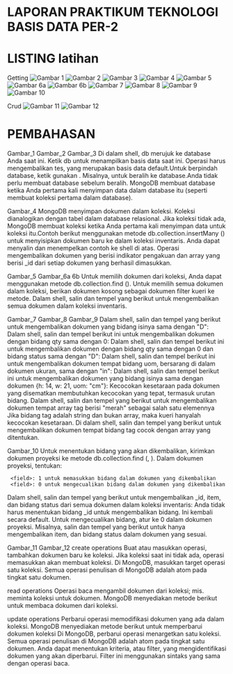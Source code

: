 # LAPORAN PRAKTIKUM TEKNOLOGI BASIS DATA PER-2

# LISTING latihan
Getting 
![Gambar 1](gambar_1.jpg) ![Gambar 2](gambar_2.jpg) ![Gambar 3](gambar_3.jpg) ![Gambar 4](gambar_4.jpg) ![Gambar 5](gambar_5.jpg) 
![Gambar 6a](gambar_6a.jpg) ![Gambar 6b](gambar_6b.jpg) ![Gambar 7](gambar_7.jpg) ![Gambar 8](gambar_8.jpg) ![Gambar 9](gambar_9.jpg)
![Gambar 10](gambar_10.jpg)

Crud
![Gambar 11](gambar_11.jpg) ![Gambar 12](gambar_12.jpg)

# PEMBAHASAN
Gambar_1 Gambar_2 Gambar_3
Di dalam shell, db merujuk ke database Anda saat ini. Ketik db untuk menampilkan basis data saat ini.
Operasi harus mengembalikan tes, yang merupakan basis data default.Untuk berpindah database, ketik gunakan <db>. Misalnya, untuk beralih ke database.Anda tidak perlu membuat database sebelum beralih. MongoDB membuat database ketika Anda pertama kali menyimpan data dalam database itu (seperti membuat koleksi pertama dalam database).

Gambar_4
MongoDB menyimpan dokumen dalam koleksi. Koleksi dianalogikan dengan tabel dalam database relasional. Jika koleksi tidak ada, MongoDB membuat koleksi ketika Anda pertama kali menyimpan data untuk koleksi itu.Contoh berikut menggunakan metode db.collection.insertMany () untuk menyisipkan dokumen baru ke dalam koleksi inventaris. Anda dapat menyalin dan menempelkan contoh ke shell di atas. Operasi mengembalikan dokumen yang berisi indikator pengakuan dan array yang berisi _id dari setiap dokumen yang berhasil dimasukkan.

Gambar_5 Gambar_6a 6b
Untuk memilih dokumen dari koleksi, Anda dapat menggunakan metode db.collection.find (). Untuk memilih semua dokumen dalam koleksi, berikan dokumen kosong sebagai dokumen filter kueri ke metode. Dalam shell, salin dan tempel yang berikut untuk mengembalikan semua dokumen dalam koleksi inventaris.

Gambar_7 Gambar_8  Gambar_9
Dalam shell, salin dan tempel yang berikut untuk mengembalikan dokumen yang bidang isinya sama dengan "D":
Dalam shell, salin dan tempel berikut ini untuk mengembalikan dokumen dengan bidang qty sama dengan 0:
Dalam shell, salin dan tempel berikut ini untuk mengembalikan dokumen dengan bidang qty sama dengan 0 dan bidang status sama dengan "D":
Dalam shell, salin dan tempel berikut ini untuk mengembalikan dokumen tempat bidang uom, bersarang di dalam dokumen ukuran, sama dengan "in":
Dalam shell, salin dan tempel berikut ini untuk mengembalikan dokumen yang bidang isinya sama dengan dokumen {h: 14, w: 21, uom: "cm"}:
Kecocokan kesetaraan pada dokumen yang disematkan membutuhkan kecocokan yang tepat, termasuk urutan bidang.
Dalam shell, salin dan tempel yang berikut untuk mengembalikan dokumen tempat array tag berisi "merah" sebagai salah satu elemennya
Jika bidang tag adalah string dan bukan array, maka kueri hanyalah kecocokan kesetaraan.
Di dalam shell, salin dan tempel yang berikut untuk mengembalikan dokumen tempat bidang tag cocok dengan array yang ditentukan.

Gambar_10
Untuk menentukan bidang yang akan dikembalikan, kirimkan dokumen proyeksi ke metode db.collection.find (<dokumen permintaan>, <dokumen proyeksi>). Dalam dokumen proyeksi, tentukan:

     <field>: 1 untuk memasukkan bidang dalam dokumen yang dikembalikan
     <field>: 0 untuk mengecualikan bidang dalam dokumen yang dikembalikan

Dalam shell, salin dan tempel yang berikut untuk mengembalikan _id, item, dan bidang status dari semua dokumen dalam koleksi inventaris:
Anda tidak harus menentukan bidang _id untuk mengembalikan bidang. Ini kembali secara default. Untuk mengecualikan bidang, atur ke 0 dalam dokumen proyeksi. Misalnya, salin dan tempel yang berikut untuk hanya mengembalikan item, dan bidang status dalam dokumen yang sesuai.

Gambar_11 Gambar_12
create operations
Buat atau masukkan operasi, tambahkan dokumen baru ke koleksi. Jika koleksi saat ini tidak ada, operasi memasukkan akan membuat koleksi.
Di MongoDB, masukkan target operasi satu koleksi. Semua operasi penulisan di MongoDB adalah atom pada tingkat satu dokumen.

read operations
Operasi baca mengambil dokumen dari koleksi; mis. meminta koleksi untuk dokumen. MongoDB menyediakan metode berikut untuk membaca dokumen dari koleksi.

update operations
Perbarui operasi memodifikasi dokumen yang ada dalam koleksi. MongoDB menyediakan metode berikut untuk memperbarui dokumen koleksi
Di MongoDB, perbarui operasi menargetkan satu koleksi. Semua operasi penulisan di MongoDB adalah atom pada tingkat satu dokumen.
Anda dapat menentukan kriteria, atau filter, yang mengidentifikasi dokumen yang akan diperbarui. Filter ini menggunakan sintaks yang sama dengan operasi baca.













